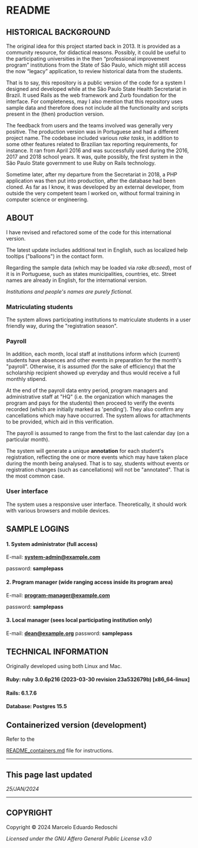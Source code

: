 # README

## HISTORICAL BACKGROUND

The original idea for this project started back in 2013.  It is provided as a community resource, for didactical reasons.  Possibly, it could be useful to the participating universities in the then “professional improvement program” institutions from the State of São Paulo, which might still access the now “legacy” application, to review historical data from the students.  

That is to say, this repository is a public version of the code for a system I designed and developed while at the São Paulo State Health Secretariat in Brazil. It used Rails as the web framework and Zurb foundation for the interface.  For completeness, may I also mention that this repository uses sample data and therefore does not include all the functionality and scripts present in the (then) production version.   

The feedback from users and the teams involved was generally very positive.  The production version was in Portuguese and had a different project name.  The codebase included various *rake tasks*, in addition to some other features related to Brazilian tax reporting requirements, for instance.  It ran from April 2016 and was successfully used during the 2016, 2017 and 2018 school years.  It was, quite possibly, the first system in the São Paulo State government to use Ruby on Rails technology.     

Sometime later, after my departure from the Secretariat in 2018, a PHP application was then put into production, after the database had been cloned.  As far as I know, it was developed by an external developer, from outside the very competent team I worked on, without formal training in computer science or engineering.             

## ABOUT

   I have revised and refactored some of the code for this international version.

   The latest update includes additional text in English, such as localized help tooltips ("balloons") in the contact form.

   Regarding the sample data (which may be loaded via *rake db:seed*), most of it is in Portuguese, such as states
   municipalities, countries, etc.  Street names are already in English, for the international version.

   *Institutions and people's names are purely fictional.*

### Matriculating students

The system allows participating institutions to matriculate students in a user friendly way, during the "registration season".

### Payroll

In addition, each month, local staff at institutions inform which (current) students have absences and other events in preparation for the month's "payroll".  Otherwise, it is assumed (for the sake of efficiency) that the scholarship recipient showed up everyday and thus would receive a full monthly stipend.

At the end of the payroll data entry period, program managers and administrative staff at "HQ" (i.e. the organization which manages the program and pays for the students) then proceed to verify the events recorded (which are initially marked as 'pending').  They also confirm any cancellations which may have occurred.  The system allows for attachments to be provided, which aid in this verification.

The payroll is assumed to range from the first to the last calendar day (on a particular month).

The system will generate a unique **annotation** for each student's registration, reflecting the one or more events which may have taken place during the month being analysed.  That is to say, students without events or registration changes (such as cancellations) will not be "annotated".  That is the most common case.

### User interface

The system uses a responsive user interface. Theoretically, it should work with various browsers and mobile devices.

## SAMPLE LOGINS

#### 1. System administrator (full access)

E-mail: **system-admin@example.com**

password: **samplepass**

#### 2. Program manager (wide ranging access inside its program area)

E-mail: **program-manager@example.com**

password: **samplepass**

#### 3. Local manager (sees local participating institution only)

E-mail: **dean@example.org**
password: **samplepass**

## TECHNICAL INFORMATION   

Originally developed using both Linux and Mac.  

#### Ruby: ruby 3.0.6p216 (2023-03-30 revision 23a532679b) [x86_64-linux]
#### Rails: 6.1.7.6
#### Database: Postgres 15.5

## Containerized version (development)

Refer to the 

[README_containers.md](README_containers.md) file for instructions.

---

## This page last updated

*25/JAN/2024*

---
## COPYRIGHT

Copyright © 2024 Marcelo Eduardo Redoschi

*Licensed under the GNU Affero General Public License v3.0*
